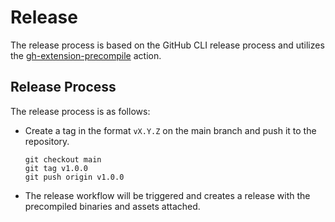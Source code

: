 # Release

The release process is based on the GitHub CLI release process and utilizes the
[gh-extension-precompile](https://github.com/cli/gh-extension-precompile) action.

## Release Process

The release process is as follows:
- Create a tag in the format `vX.Y.Z` on the main branch and push it to the repository.
  ```shell
  git checkout main
  git tag v1.0.0
  git push origin v1.0.0
  ```
- The release workflow will be triggered and creates a release with the precompiled binaries and assets attached.